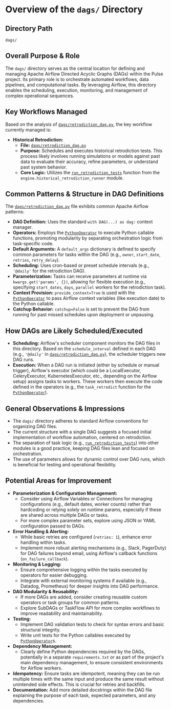 # Overview of the `dags/` Directory

## Directory Path

`dags/`

## Overall Purpose & Role

The `dags/` directory serves as the central location for defining and managing Apache Airflow Directed Acyclic Graphs (DAGs) within the Pulse project. Its primary role is to orchestrate automated workflows, data pipelines, and computational tasks. By leveraging Airflow, this directory enables the scheduling, execution, monitoring, and management of complex operational sequences.

## Key Workflows Managed

Based on the analysis of [`dags/retrodiction_dag.py`](dags/retrodiction_dag.py:1), the key workflow currently managed is:

*   **Historical Retrodiction:**
    *   **File:** [`dags/retrodiction_dag.py`](dags/retrodiction_dag.py:1)
    *   **Purpose:** Schedules and executes historical retrodiction tests. This process likely involves running simulations or models against past data to evaluate their accuracy, refine parameters, or understand past system behavior.
    *   **Core Logic:** Utilizes the [`run_retrodiction_tests`](simulation_engine/historical_retrodiction_runner.py:7) function from the `engine.historical_retrodiction_runner` module.

## Common Patterns & Structure in DAG Definitions

The [`dags/retrodiction_dag.py`](dags/retrodiction_dag.py:1) file exhibits common Apache Airflow patterns:

*   **DAG Definition:** Uses the standard `with DAG(...) as dag:` context manager.
*   **Operators:** Employs the [`PythonOperator`](https://airflow.apache.org/docs/apache-airflow/stable/howto/operator/python.html:5) to execute Python callable functions, promoting modularity by separating orchestration logic from task-specific code.
*   **Default Arguments:** A `default_args` dictionary is defined to specify common parameters for tasks within the DAG (e.g., `owner`, `start_date`, `retries`, `retry_delay`).
*   **Scheduling:** Uses cron-based or preset schedule intervals (e.g., `'@daily'` for the retrodiction DAG).
*   **Parameterization:** Tasks can receive parameters at runtime via `kwargs.get('params', {})`, allowing for flexible execution (e.g., specifying `start_dates`, `days`, `parallel` workers for the retrodiction task).
*   **Context Provision:** `provide_context=True` is used with the [`PythonOperator`](https://airflow.apache.org/docs/apache-airflow/stable/howto/operator/python.html:36) to pass Airflow context variables (like execution date) to the Python callable.
*   **Catchup Behavior:** `catchup=False` is set to prevent the DAG from running for past missed schedules upon deployment or unpausing.

## How DAGs are Likely Scheduled/Executed

*   **Scheduling:** Airflow's scheduler component monitors the DAG files in this directory. Based on the `schedule_interval` defined in each DAG (e.g., `'@daily'` in [`dags/retrodiction_dag.py`](dags/retrodiction_dag.py:22)), the scheduler triggers new DAG runs.
*   **Execution:** When a DAG run is initiated (either by schedule or manual trigger), Airflow's executor (which could be a LocalExecutor, CeleryExecutor, KubernetesExecutor, etc., depending on the Airflow setup) assigns tasks to workers. These workers then execute the code defined in the operators (e.g., the `task_retrodict` function for the [`PythonOperator`](https://airflow.apache.org/docs/apache-airflow/stable/howto/operator/python.html:33)).

## General Observations & Impressions

*   The `dags/` directory adheres to standard Airflow conventions for organizing DAG files.
*   The current structure with a single DAG suggests a focused initial implementation of workflow automation, centered on retrodiction.
*   The separation of task logic (e.g., [`run_retrodiction_tests`](simulation_engine/historical_retrodiction_runner.py:7)) into other modules is a good practice, keeping DAG files lean and focused on orchestration.
*   The use of parameters allows for dynamic control over DAG runs, which is beneficial for testing and operational flexibility.

## Potential Areas for Improvement

*   **Parameterization & Configuration Management:**
    *   Consider using Airflow Variables or Connections for managing configurations (e.g., default dates, worker counts) rather than hardcoding or relying solely on runtime params, especially if these are shared across multiple DAGs or tasks.
    *   For more complex parameter sets, explore using JSON or YAML configuration passed to DAGs.
*   **Error Handling & Alerting:**
    *   While basic retries are configured (`retries: 1`), enhance error handling within tasks.
    *   Implement more robust alerting mechanisms (e.g., Slack, PagerDuty) for DAG failures beyond email, using Airflow's callback functions (`on_failure_callback`).
*   **Monitoring & Logging:**
    *   Ensure comprehensive logging within the tasks executed by operators for easier debugging.
    *   Integrate with external monitoring systems if available (e.g., Datadog, Prometheus) for deeper insights into DAG performance.
*   **DAG Modularity & Reusability:**
    *   If more DAGs are added, consider creating reusable custom operators or task groups for common patterns.
    *   Explore SubDAGs or TaskFlow API for more complex workflows to improve readability and maintainability.
*   **Testing:**
    *   Implement DAG validation tests to check for syntax errors and basic structural integrity.
    *   Write unit tests for the Python callables executed by [`PythonOperator`](https://airflow.apache.org/docs/apache-airflow/stable/howto/operator/python.html)s.
*   **Dependency Management:**
    *   Clearly define Python dependencies required by the DAGs, potentially in a separate `requirements.txt` or as part of the project's main dependency management, to ensure consistent environments for Airflow workers.
*   **Idempotency:** Ensure tasks are idempotent, meaning they can be run multiple times with the same input and produce the same result without unintended side effects. This is crucial for retries and backfills.
*   **Documentation:** Add more detailed docstrings within the DAG file explaining the purpose of each task, expected parameters, and any dependencies.